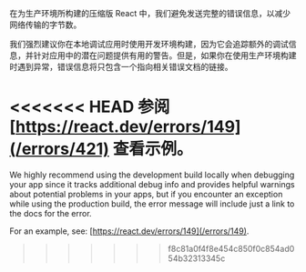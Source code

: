 <Intro>

在为生产环境所构建的压缩版 React 中，我们避免发送完整的错误信息，以减少网络传输的字节数。

</Intro>

我们强烈建议你在本地调试应用时使用开发环境构建，因为它会追踪额外的调试信息，并针对应用中的潜在问题提供有用的警告。但是，如果你在使用生产环境构建时遇到异常，错误信息将只包含一个指向相关错误文档的链接。

<<<<<<< HEAD
参阅 [https://react.dev/errors/149](/errors/421) 查看示例。
=======
We highly recommend using the development build locally when debugging your app since it tracks additional debug info and provides helpful warnings about potential problems in your apps, but if you encounter an exception while using the production build, the error message will include just a link to the docs for the error.

For an example, see: [https://react.dev/errors/149](/errors/149).
>>>>>>> f8c81a0f4f8e454c850f0c854ad054b32313345c
